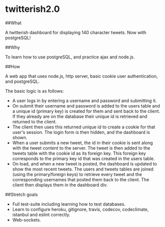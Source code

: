 # twitterish2.0

##What

A twitterish dashboard for displaying 140 character tweets. Now with postgreSQL!

##Why

To learn how to use postgreSQL, and practice ajax and node.js.

##How

A web app that uses node.js, http server, basic cookie user authentication, and postgreSQL.

The basic logic is as follows:

* A user logs in by entering a username and password and submitting it.
* On submit their username and password is added to the users table and a unique id (primary key) is created for them and sent back to the client. If they already are on the database their unique id is retrieved and returned to the client.
* The client then uses this returned unique id to create a cookie for that user's session. The login form
is then hidden, and the dashboard is shown.
* When a user submits a new tweet, the id in their cookie is sent along with the tweet content to the server. The tweet is then added to the tweets table with the cookie id as its foreign key. This foreign key corresponds to the primary key id that was created in the users table.
* On load, and when a new tweet is posted, the dashboard is updated to show the most recent tweets. The users and tweets tables are joined (using the primary/foreign keys) to retrieve every tweet and the corresponding usernames that posted them back to the client. The client then displays them in the dashboard div.

##Stretch goals

* Full test-suite including learning how to test databases.
* Learn to configure heroku, gitignore, travis, codecov, codeclimate, istanbul and eslint correctly.
* Web-sockets.
